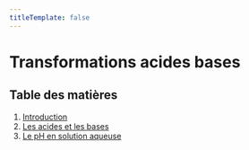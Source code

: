 ```yaml
---
titleTemplate: false
---
```

# Transformations acides bases

## Table des matières

1. [Introduction](introduction.md)
2. [Les acides et les bases](les-acides-et-les-bases.md)
3. [Le pH en solution aqueuse](ph-en-solution.md)
